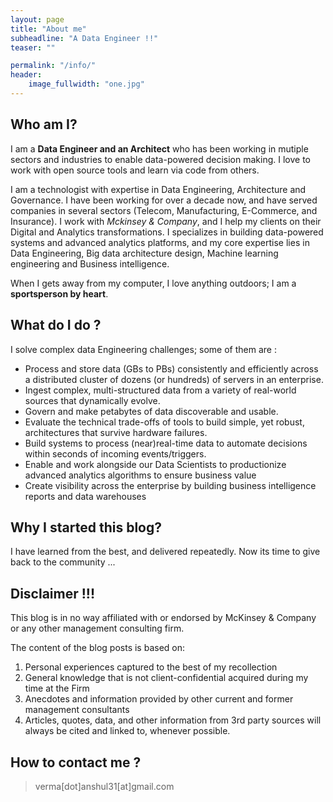 ```yaml
---
layout: page
title: "About me"
subheadline: "A Data Engineer !!"
teaser: ""

permalink: "/info/"
header:
    image_fullwidth: "one.jpg"
---
```


## Who am I?
  

I am a **Data Engineer and an Architect** who has been working in mutiple sectors and industries to enable data-powered decision making. I love to work with open source tools and learn via code from others. 

I am a technologist with expertise in Data Engineering, Architecture and Governance. I have been working for over a decade now, and have served companies in several sectors (Telecom, Manufacturing, E-Commerce, and Insurance). I work with _Mckinsey & Company_, and I help my clients on their Digital and Analytics transformations. I specializes in building data-powered systems and advanced analytics platforms, and my core expertise lies in Data Engineering, Big data architecture design, Machine learning engineering and Business intelligence. 

When I gets away from my computer, I love anything outdoors; I am a **sportsperson by heart**.

## What do I do ?

I solve complex data Engineering challenges; some of them are : 

* Process and store data (GBs to PBs) consistently and efficiently across a distributed cluster of dozens (or hundreds) of servers in an enterprise.
* Ingest complex, multi-structured data from a variety of real-world sources that dynamically evolve.
* Govern and make petabytes of data discoverable and usable.
* Evaluate the technical trade-offs of tools to build simple, yet robust, architectures that survive hardware failures. 
* Build systems to process (near)real-time data to automate decisions within seconds of incoming events/triggers.
* Enable and work alongside our Data Scientists to productionize advanced analytics algorithms to ensure business value
* Create visibility across the enterprise by building business intelligence reports and data warehouses


## Why I started this blog?

I have learned from the best, and delivered repeatedly. Now its time to give back to the community ...

##  Disclaimer !!!
This blog is in no way affiliated with or endorsed by McKinsey & Company or any other management consulting firm.

The content of the blog posts is based on:
1. Personal experiences captured to the best of my recollection
2. General knowledge that is not client-confidential acquired during my time at the Firm
3. Anecdotes and information provided by other current and former management consultants
4. Articles, quotes, data, and other information from 3rd party sources will always be cited and linked to, whenever possible.

## How to contact me ?

> verma[dot]anshul31[at]gmail.com
